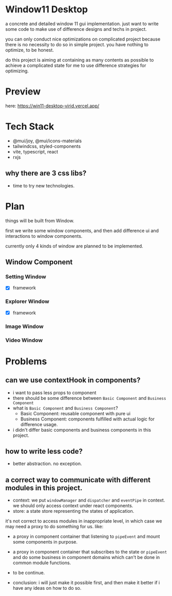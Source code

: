 # Window11 Desktop

a concrete and detailed window 11 gui implementation. just want to write some code to make use of difference designs and techs in project.

you can only conduct nice optimizations on complicated project because there is no necessity to do so in simple project. you have nothing to optimize, to be honest.

do this project is aiming at containing as many contents as possible to achieve a complicated state for me to use difference strategies for optimizing.

# Preview

here: https://win11-desktop-virid.vercel.app/

# Tech Stack

- @mui/joy, @mui/icons-materials
- tailwindcss, styled-components
- vite, typescript, react
- rxjs

## why there are 3 css libs?

- time to try new technologies.

# Plan

things will be built from Window.

first we write some window components, and then add difference ui and interactions to window components.

currently only 4 kinds of window are planned to be implemented.

## Window Component

### Setting Window

- [x] framework

### Explorer Window

- [x] framework

### Image Window

### Video Window

# Problems

## can we use contextHook in components?

- i want to pass less props to component
- there should be some difference between `Basic Component` and `Business Component`
- what is `Basic Component` and `Business Component`?
  - Basic Component: reusable component with pure ui
  - Business Component: components fulfilled with actual logic for difference usage.
- i didn't differ basic components and business components in this project.

## how to write less code?

- better abstraction. no exception.

## a correct way to communicate with different modules in this project.

- context: we put `windowManager` and `dispatcher` and `eventPipe` in context. we should only access context under react components.
- store: a state store representing the states of application.

it's not correct to access modules in inappropriate level, in which case we may need a proxy to do something for us. like:

- a proxy in component container that listening to `pipeEvent` and mount some components in purpose.
- a proxy in component container that subscribes to the state or `pipeEvent` and do some business in component domains which can't be done in common module functions.
- to be continue.

- conclusion: i will just make it possible first, and then make it better if i have any ideas on how to do so.

